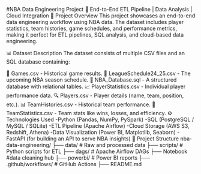 #NBA Data Engineering Project
🚀 End-to-End ETL Pipeline | Data Analysis | Cloud Integration
📌 Project Overview
This project showcases an end-to-end data engineering workflow using NBA data. The dataset includes player statistics, team histories, game schedules, and performance metrics, making it perfect for ETL pipelines, SQL analysis, and cloud-based data engineering.

📊 Dataset Description
The dataset consists of multiple CSV files and an SQL database containing:

🏀 Games.csv - Historical game results.
📅 LeagueSchedule24_25.csv - The upcoming NBA season schedule.
📂 NBA_Database.sql - A structured database with relational tables.
📈 PlayerStatistics.csv - Individual player performance data.
🔍 Players.csv - Player details (name, team, position, etc.).
📊 TeamHistories.csv - Historical team performance.
📌 TeamStatistics.csv - Team stats like wins, losses, and efficiency.
⚙️ Technologies Used
-Python (Pandas, NumPy, PySpark)
-SQL (PostgreSQL / MySQL / SQLite)
-ETL Pipeline (Apache Airflow)
-Cloud Storage (AWS S3, Redshift, Athena)
-Data Visualization (Power BI, Matplotlib, Seaborn)
-FastAPI (for building an API to serve NBA insights)
📂 Project Structure
nba-data-engineering/ 
├── data/ # Raw and processed data 
├── scripts/ # Python scripts for ETL 
├── dags/ # Apache Airflow DAGs 
├──  Notebook #data cleaning hub
├── powerbi/ # Power BI reports 
├── .github/workflows/ # GitHub Actions 
├── README.md
